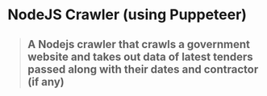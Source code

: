 # NodeJS Crawler (using Puppeteer)
> ## A Nodejs crawler that crawls a government website and takes out data of latest tenders passed along with their dates and contractor (if any)
